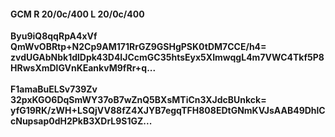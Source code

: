 #### GCM R 20/0c/400 L 20/0c/400
**Byu9iQ8qqRpA4xVf**<br/>**QmWvOBRtp+N2Cp9AM171RrGZ9GSHgPSK0tDM7CCE/h4=**<br/>**zvdUGAbNbk1dlDpk43D4IJCcmGC35htsEyx5XImwqgL4m7VWC4Tkf5P8HRwsXmDlGVnKEankvM9fRr+q...**<br/><br/>
**F1amaBuELSv739Zv**<br/>**32pxKGO6DqSmWY37oB7wZnQ5BXsMTiCn3XJdcBUnkck=**<br/>**yfG19RK/zWH+LSQjVV88fZ4XJYB7egqTFH808EDtGNmKVJsAAB49DhlCcNupsap0dH2PkB3XDrL9S1GZ...**
